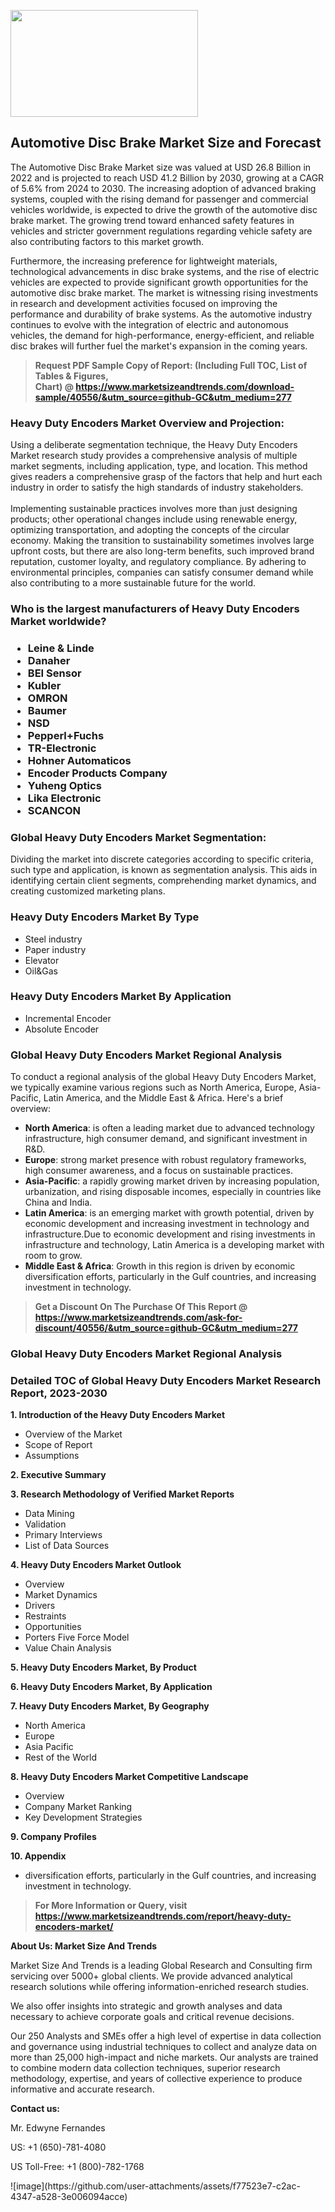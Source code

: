 <p><img class="alignnone size-medium wp-image-20088" src="https://ffe5etoiles.com/wp-content/uploads/2024/12/MST1-300x171.png" alt="" width="300" height="171" /></p><h2>Automotive Disc Brake Market Size and Forecast</h2><p>The Automotive Disc Brake Market size was valued at USD 26.8 Billion in 2022 and is projected to reach USD 41.2 Billion by 2030, growing at a CAGR of 5.6% from 2024 to 2030. The increasing adoption of advanced braking systems, coupled with the rising demand for passenger and commercial vehicles worldwide, is expected to drive the growth of the automotive disc brake market. The growing trend toward enhanced safety features in vehicles and stricter government regulations regarding vehicle safety are also contributing factors to this market growth.</p><p>Furthermore, the increasing preference for lightweight materials, technological advancements in disc brake systems, and the rise of electric vehicles are expected to provide significant growth opportunities for the automotive disc brake market. The market is witnessing rising investments in research and development activities focused on improving the performance and durability of brake systems. As the automotive industry continues to evolve with the integration of electric and autonomous vehicles, the demand for high-performance, energy-efficient, and reliable disc brakes will further fuel the market's expansion in the coming years.</p></p><blockquote id="" class=""><strong>Request PDF Sample Copy of Report: (Including Full TOC, List of Tables &amp; Figures, Chart)&nbsp;@&nbsp;<strong><a href="https://www.marketsizeandtrends.com/download-sample/40556/&utm_source=github-GC&utm_medium=277" target="_blank">https://www.marketsizeandtrends.com/download-sample/40556/&utm_source=github-GC&utm_medium=277</a></strong></strong></blockquote><h3 id="" class="">Heavy Duty Encoders Market&nbsp;Overview and Projection:</h3><p id="" class="">Using a deliberate segmentation technique, the Heavy Duty Encoders Market research study provides a comprehensive analysis of multiple market segments, including application, type, and location. This method gives readers a comprehensive grasp of the factors that help and hurt each industry in order to satisfy the high standards of industry stakeholders. <br /> <br />Implementing sustainable practices involves more than just designing products; other operational changes include using renewable energy, optimizing transportation, and adopting the concepts of the circular economy. Making the transition to sustainability sometimes involves large upfront costs, but there are also long-term benefits, such improved brand reputation, customer loyalty, and regulatory compliance. By adhering to environmental principles, companies can satisfy consumer demand while also contributing to a more sustainable future for the world.</p><h3 id="" class="">Who is the largest manufacturers of&nbsp;Heavy Duty Encoders Market worldwide?</h3><h3 class=""><p><ul><li>Leine & Linde </li><li> Danaher </li><li> BEI Sensor </li><li> Kubler </li><li> OMRON </li><li> Baumer </li><li> NSD </li><li> Pepperl+Fuchs </li><li> TR-Electronic </li><li> Hohner Automaticos </li><li> Encoder Products Company </li><li> Yuheng Optics </li><li> Lika Electronic </li><li> SCANCON</li></ul></p></h3><h3 id="" class="">Global&nbsp;Heavy Duty Encoders Market Segmentation:</h3><p id="" class="">Dividing the market into discrete categories according to specific criteria, such type and application, is known as segmentation analysis. This aids in identifying certain client segments, comprehending market dynamics, and creating customized marketing plans.</p><h3 id="" class="">Heavy Duty Encoders Market&nbsp;By Type</h3><p><p><ul><li>Steel industry </li><li> Paper industry </li><li> Elevator </li><li> Oil&Gas</p></li></ul></p></p><h3 id="" class="">Heavy Duty Encoders Market&nbsp;By Application</h3><p class=""><p><ul><li>Incremental Encoder </li><li> Absolute Encoder</li></ul></p></p><h3 id="" class="">Global Heavy Duty Encoders Market Regional Analysis</h3><p id="" class="">To conduct a regional analysis of the global Heavy Duty Encoders Market, we typically examine various regions such as North America, Europe, Asia-Pacific, Latin America, and the Middle East &amp; Africa. Here's a brief overview:</p><ul><li><strong>North America</strong>: is often a leading market due to advanced technology infrastructure, high consumer demand, and significant investment in R&amp;D.</li><li><strong>Europe</strong>: strong market presence with robust regulatory frameworks, high consumer awareness, and a focus on sustainable practices.</li><li><strong>Asia-Pacific</strong>: a rapidly growing market driven by increasing population, urbanization, and rising disposable incomes, especially in countries like China and India.</li><li><strong>Latin America</strong>: is an emerging market with growth potential, driven by economic development and increasing investment in technology and infrastructure.Due to economic development and rising investments in infrastructure and technology, Latin America is a developing market with room to grow.</li><li><strong>Middle East &amp; Africa</strong>: Growth in this region is driven by economic diversification efforts, particularly in the Gulf countries, and increasing investment in technology.</li></ul><blockquote id="" class=""><strong>Get a Discount On The Purchase Of This Report @ <strong><a href="https://www.marketsizeandtrends.com/ask-for-discount/40556/&utm_source=github-GC&utm_medium=277" target="_blank">https://www.marketsizeandtrends.com/ask-for-discount/40556/&utm_source=github-GC&utm_medium=277</a></strong></strong></blockquote><h3 id="" class="">Global Heavy Duty Encoders Market Regional Analysis</h3><h3 id="" class="">Detailed TOC of Global Heavy Duty Encoders Market Research Report, 2023-2030</h3><p id="" class=""><strong>1. Introduction of the Heavy Duty Encoders Market</strong></p><ul><li>Overview of the Market</li><li>Scope of Report</li><li>Assumptions</li></ul><p id="" class=""><strong>2. Executive Summary</strong></p><p id="" class=""><strong>3. Research Methodology of Verified Market Reports</strong></p><ul><li>Data Mining</li><li>Validation</li><li>Primary Interviews</li><li>List of Data Sources</li></ul><p id="" class=""><strong>4. Heavy Duty Encoders Market Outlook</strong></p><ul><li>Overview</li><li>Market Dynamics</li><li>Drivers</li><li>Restraints</li><li>Opportunities</li><li>Porters Five Force Model</li><li>Value Chain Analysis</li></ul><p id="" class=""><strong>5. Heavy Duty Encoders Market, By Product</strong></p><p id="" class=""><strong>6. Heavy Duty Encoders Market, By Application</strong></p><p id="" class=""><strong>7. Heavy Duty Encoders Market, By Geography</strong></p><ul><li>North America</li><li>Europe</li><li>Asia Pacific</li><li>Rest of the World</li></ul><p id="" class=""><strong>8. Heavy Duty Encoders Market Competitive Landscape</strong></p><ul><li>Overview</li><li>Company Market Ranking</li><li>Key Development Strategies</li></ul><p id="" class=""><strong>9. Company Profiles</strong></p><p id="" class=""><strong>10. Appendix</strong></p><ul><li>diversification efforts, particularly in the Gulf countries, and increasing investment in technology.</li></ul><blockquote id="" class=""><strong>For More Information or Query, visit <strong><strong><a href="https://www.marketsizeandtrends.com/report/heavy-duty-encoders-market/" target="_blank">https://www.marketsizeandtrends.com/report/heavy-duty-encoders-market/</a></strong></strong></strong></blockquote><p id="" class=""><strong>About Us: Market Size And Trends</strong></p><p id="" class="">Market Size And Trends is a leading Global Research and Consulting firm servicing over 5000+ global clients. We provide advanced analytical research solutions while offering information-enriched research studies.</p><p id="" class="">We also offer insights into strategic and growth analyses and data necessary to achieve corporate goals and critical revenue decisions.</p><p id="" class="">Our 250 Analysts and SMEs offer a high level of expertise in data collection and governance using industrial techniques to collect and analyze data on more than 25,000 high-impact and niche markets. Our analysts are trained to combine modern data collection techniques, superior research methodology, expertise, and years of collective experience to produce informative and accurate research.</p><p id="" class=""><strong>Contact us:</strong></p><p id="" class="">Mr. Edwyne Fernandes</p><p id="" class="">US: +1 (650)-781-4080</p><p id="" class="">US Toll-Free: +1 (800)-782-1768</p>
![image](https://github.com/user-attachments/assets/f77523e7-c2ac-4347-a528-3e006094acce)
